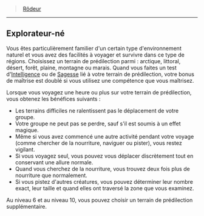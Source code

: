﻿---
!ClassFeatureItem
Name: Explorateur-né
Id: ranger_hd.md#explorateur-né
ParentLink: ranger_hd.md#rôdeur
ParentName: Rôdeur
NameLevel: 2
Attributes: {}
AttributesDictionary: >+
  {}

---
> [Rôdeur](hd_ranger.md)

---

## Explorateur-né

Vous êtes particulièrement familier d'un certain type d'environnement naturel et vous avez des facilités à voyager et survivre dans ce type de régions. Choisissez un terrain de prédilection parmi : arctique, littoral, désert, forêt, plaine, montagne ou marais. Quand vous faites un test d'[Intelligence](hd_abilities_intelligence.md) ou de [Sagesse](hd_abilities_wisdom.md) lié à votre terrain de prédilection, votre bonus de maîtrise est doublé si vous utilisez une compétence que vous maîtrisez.

Lorsque vous voyagez une heure ou plus sur votre terrain de prédilection, vous obtenez les bénéfices suivants :

* Les terrains difficiles ne ralentissent pas le déplacement de votre groupe.
* Votre groupe ne peut pas se perdre, sauf s'il est soumis à un effet magique.
* Même si vous avez commencé une autre activité pendant votre voyage (comme chercher de la nourriture, naviguer ou pister), vous restez vigilant.
* Si vous voyagez seul, vous pouvez vous déplacer discrètement tout en conservant une allure normale.
* Quand vous cherchez de la nourriture, vous trouvez deux fois plus de nourriture que normalement.
* Si vous pistez d'autres créatures, vous pouvez déterminer leur nombre exact, leur taille et quand elles ont traversé la zone que vous examinez.

Au niveau 6 et au niveau 10, vous pouvez choisir un terrain de prédilection supplémentaire.

